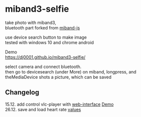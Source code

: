 # miband3-selfie
take photo with miband3,   
bluetooth part forked from [miband-js](https://github.com/vshymanskyy/miband-js/tree/gh-pages)

use device search button to make image  
tested with windows 10 and chrome android

Demo  
https://dj0001.github.io/miband3-selfie/

select camera and connect bluetooth.  
then go to devicesearch (under More) on miband, longpress, and theMediaDevice shots a picture, which can be saved

## Changelog

15.12. add control vlc-player with [web-interface](https://wiki.videolan.org/Documentation:Modules/http_intf/#VLC_2.0.0_and_later) [Demo](https://dj0001.github.io/miband3-selfie/vlc.htm)  
26.12. save and load heart rate [values](https://dj0001.github.io/miband3-selfie/csvtocanvas.htm)
